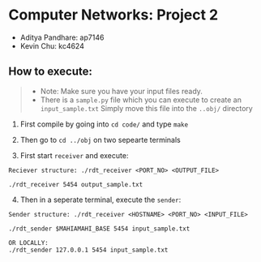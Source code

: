 # Computer Networks: Project 2

- Aditya Pandhare: ap7146
- Kevin Chu: kc4624

## How to execute: 

> - Note: Make sure you have your input files ready.
> - There is a `sample.py` file which you can execute to create an `input_sample.txt` Simply move this file into the `..obj/` directory

1. First compile by going into `cd code/` and type `make`

2. Then go to `cd ../obj` on two sepearte terminals

3. First start `receiver` and execute: 
```
Reciever structure: ./rdt_receiver <PORT_NO> <OUTPUT_FILE>

./rdt_receiver 5454 output_sample.txt
```

4. Then in a seperate terminal, execute the `sender`: 
```
Sender structure: ./rdt_receiver <HOSTNAME> <PORT_NO> <INPUT_FILE>

./rdt_sender $MAHIAMAHI_BASE 5454 input_sample.txt

OR LOCALLY: 
./rdt_sender 127.0.0.1 5454 input_sample.txt
```